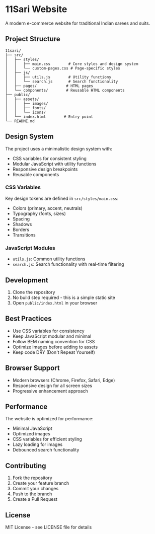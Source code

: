 # 11Sari Website

A modern e-commerce website for traditional Indian sarees and suits.

## Project Structure

```
11sari/
├── src/
│   ├── styles/
│   │   ├── main.css        # Core styles and design system
│   │   └── custom-pages.css # Page-specific styles
│   ├── js/
│   │   ├── utils.js        # Utility functions
│   │   └── search.js       # Search functionality
│   ├── pages/             # HTML pages
│   └── components/        # Reusable HTML components
├── public/
│   ├── assets/
│   │   ├── images/
│   │   ├── fonts/
│   │   └── icons/
│   └── index.html        # Entry point
└── README.md
```

## Design System

The project uses a minimalistic design system with:

- CSS variables for consistent styling
- Modular JavaScript with utility functions
- Responsive design breakpoints
- Reusable components

### CSS Variables

Key design tokens are defined in `src/styles/main.css`:

- Colors (primary, accent, neutrals)
- Typography (fonts, sizes)
- Spacing
- Shadows
- Borders
- Transitions

### JavaScript Modules

- `utils.js`: Common utility functions
- `search.js`: Search functionality with real-time filtering

## Development

1. Clone the repository
2. No build step required - this is a simple static site
3. Open `public/index.html` in your browser

## Best Practices

- Use CSS variables for consistency
- Keep JavaScript modular and minimal
- Follow BEM naming convention for CSS
- Optimize images before adding to assets
- Keep code DRY (Don't Repeat Yourself)

## Browser Support

- Modern browsers (Chrome, Firefox, Safari, Edge)
- Responsive design for all screen sizes
- Progressive enhancement approach

## Performance

The website is optimized for performance:

- Minimal JavaScript
- Optimized images
- CSS variables for efficient styling
- Lazy loading for images
- Debounced search functionality

## Contributing

1. Fork the repository
2. Create your feature branch
3. Commit your changes
4. Push to the branch
5. Create a Pull Request

## License

MIT License - see LICENSE file for details 